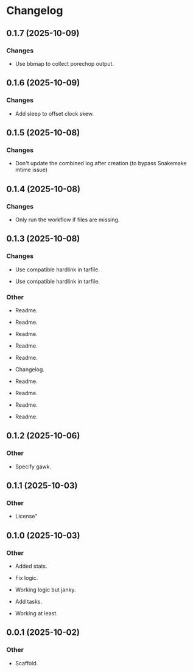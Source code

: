 # Changelog

## 0.1.7 (2025-10-09)

### Changes

* Use bbmap to collect porechop output.

## 0.1.6 (2025-10-09)

### Changes

* Add sleep to offset clock skew.

## 0.1.5 (2025-10-08)

### Changes

* Don't update the combined log after creation (to bypass Snakemake mtime issue)

## 0.1.4 (2025-10-08)

### Changes

* Only run the workflow if files are missing.

## 0.1.3 (2025-10-08)

### Changes

* Use compatible hardlink in tarfile.

* Use compatible hardlink in tarfile.

### Other

* Readme.

* Readme.

* Readme.

* Readme.

* Readme.

* Changelog.

* Readme.

* Readme.

* Readme.

* Readme.

## 0.1.2 (2025-10-06)

### Other

* Specify gawk.

## 0.1.1 (2025-10-03)

### Other

* License"

## 0.1.0 (2025-10-03)

### Other

* Added stats.

* Fix logic.

* Working logic but janky.

* Add tasks.

* Working at least.

## 0.0.1 (2025-10-02)

### Other

* Scaffold.
